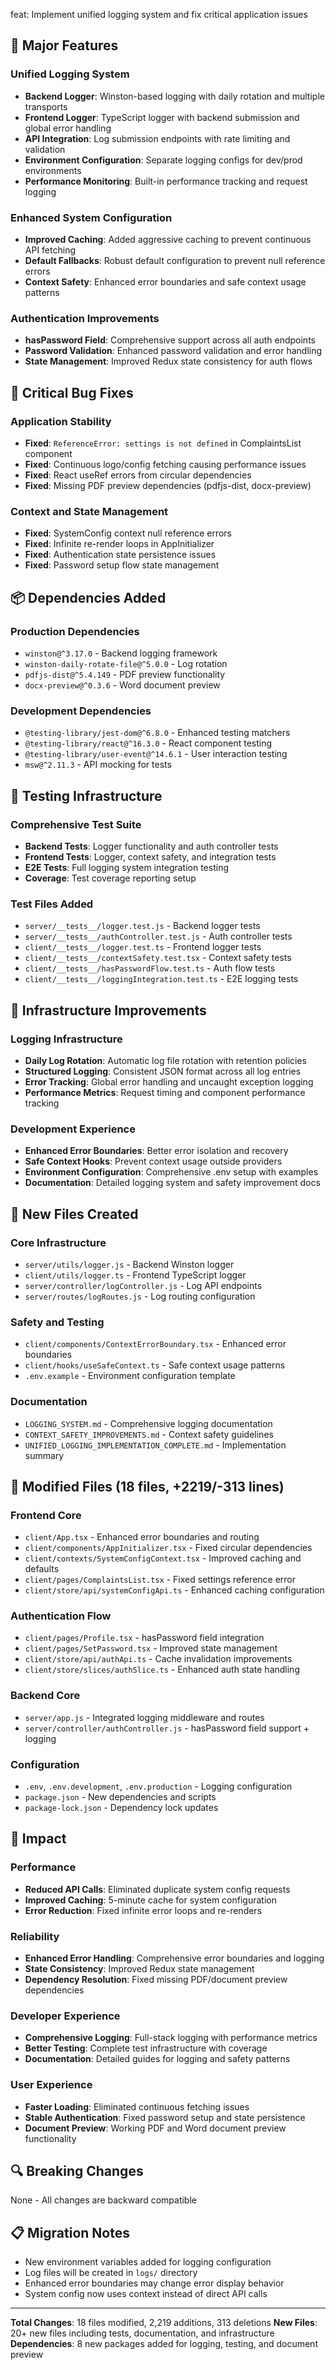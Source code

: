 feat: Implement unified logging system and fix critical application issues

## 🚀 Major Features

### Unified Logging System
- **Backend Logger**: Winston-based logging with daily rotation and multiple transports
- **Frontend Logger**: TypeScript logger with backend submission and global error handling
- **API Integration**: Log submission endpoints with rate limiting and validation
- **Environment Configuration**: Separate logging configs for dev/prod environments
- **Performance Monitoring**: Built-in performance tracking and request logging

### Enhanced System Configuration
- **Improved Caching**: Added aggressive caching to prevent continuous API fetching
- **Default Fallbacks**: Robust default configuration to prevent null reference errors
- **Context Safety**: Enhanced error boundaries and safe context usage patterns

### Authentication Improvements  
- **hasPassword Field**: Comprehensive support across all auth endpoints
- **Password Validation**: Enhanced password validation and error handling
- **State Management**: Improved Redux state consistency for auth flows

## 🐛 Critical Bug Fixes

### Application Stability
- **Fixed**: `ReferenceError: settings is not defined` in ComplaintsList component
- **Fixed**: Continuous logo/config fetching causing performance issues
- **Fixed**: React useRef errors from circular dependencies
- **Fixed**: Missing PDF preview dependencies (pdfjs-dist, docx-preview)

### Context and State Management
- **Fixed**: SystemConfig context null reference errors
- **Fixed**: Infinite re-render loops in AppInitializer
- **Fixed**: Authentication state persistence issues
- **Fixed**: Password setup flow state management

## 📦 Dependencies Added

### Production Dependencies
- `winston@^3.17.0` - Backend logging framework
- `winston-daily-rotate-file@^5.0.0` - Log rotation
- `pdfjs-dist@^5.4.149` - PDF preview functionality
- `docx-preview@^0.3.6` - Word document preview

### Development Dependencies
- `@testing-library/jest-dom@^6.8.0` - Enhanced testing matchers
- `@testing-library/react@^16.3.0` - React component testing
- `@testing-library/user-event@^14.6.1` - User interaction testing
- `msw@^2.11.3` - API mocking for tests

## 🧪 Testing Infrastructure

### Comprehensive Test Suite
- **Backend Tests**: Logger functionality and auth controller tests
- **Frontend Tests**: Logger, context safety, and integration tests
- **E2E Tests**: Full logging system integration testing
- **Coverage**: Test coverage reporting setup

### Test Files Added
- `server/__tests__/logger.test.js` - Backend logger tests
- `server/__tests__/authController.test.js` - Auth controller tests
- `client/__tests__/logger.test.ts` - Frontend logger tests
- `client/__tests__/contextSafety.test.tsx` - Context safety tests
- `client/__tests__/hasPasswordFlow.test.ts` - Auth flow tests
- `client/__tests__/loggingIntegration.test.ts` - E2E logging tests

## 🔧 Infrastructure Improvements

### Logging Infrastructure
- **Daily Log Rotation**: Automatic log file rotation with retention policies
- **Structured Logging**: Consistent JSON format across all log entries
- **Error Tracking**: Global error handling and uncaught exception logging
- **Performance Metrics**: Request timing and component performance tracking

### Development Experience
- **Enhanced Error Boundaries**: Better error isolation and recovery
- **Safe Context Hooks**: Prevent context usage outside providers
- **Environment Configuration**: Comprehensive .env setup with examples
- **Documentation**: Detailed logging system and safety improvement docs

## 📁 New Files Created

### Core Infrastructure
- `server/utils/logger.js` - Backend Winston logger
- `client/utils/logger.ts` - Frontend TypeScript logger
- `server/controller/logController.js` - Log API endpoints
- `server/routes/logRoutes.js` - Log routing configuration

### Safety and Testing
- `client/components/ContextErrorBoundary.tsx` - Enhanced error boundaries
- `client/hooks/useSafeContext.ts` - Safe context usage patterns
- `.env.example` - Environment configuration template

### Documentation
- `LOGGING_SYSTEM.md` - Comprehensive logging documentation
- `CONTEXT_SAFETY_IMPROVEMENTS.md` - Context safety guidelines
- `UNIFIED_LOGGING_IMPLEMENTATION_COMPLETE.md` - Implementation summary

## 🔄 Modified Files (18 files, +2219/-313 lines)

### Frontend Core
- `client/App.tsx` - Enhanced error boundaries and routing
- `client/components/AppInitializer.tsx` - Fixed circular dependencies
- `client/contexts/SystemConfigContext.tsx` - Improved caching and defaults
- `client/pages/ComplaintsList.tsx` - Fixed settings reference error
- `client/store/api/systemConfigApi.ts` - Enhanced caching configuration

### Authentication Flow
- `client/pages/Profile.tsx` - hasPassword field integration
- `client/pages/SetPassword.tsx` - Improved state management
- `client/store/api/authApi.ts` - Cache invalidation improvements
- `client/store/slices/authSlice.ts` - Enhanced auth state handling

### Backend Core
- `server/app.js` - Integrated logging middleware and routes
- `server/controller/authController.js` - hasPassword field support + logging

### Configuration
- `.env`, `.env.development`, `.env.production` - Logging configuration
- `package.json` - New dependencies and scripts
- `package-lock.json` - Dependency lock updates

## 🎯 Impact

### Performance
- **Reduced API Calls**: Eliminated duplicate system config requests
- **Improved Caching**: 5-minute cache for system configuration
- **Error Reduction**: Fixed infinite error loops and re-renders

### Reliability
- **Enhanced Error Handling**: Comprehensive error boundaries and logging
- **State Consistency**: Improved Redux state management
- **Dependency Resolution**: Fixed missing PDF/document preview dependencies

### Developer Experience
- **Comprehensive Logging**: Full-stack logging with performance metrics
- **Better Testing**: Complete test infrastructure with coverage
- **Documentation**: Detailed guides for logging and safety patterns

### User Experience
- **Faster Loading**: Eliminated continuous fetching issues
- **Stable Authentication**: Fixed password setup and state persistence
- **Document Preview**: Working PDF and Word document preview functionality

## 🔍 Breaking Changes
None - All changes are backward compatible

## 📋 Migration Notes
- New environment variables added for logging configuration
- Log files will be created in `logs/` directory
- Enhanced error boundaries may change error display behavior
- System config now uses context instead of direct API calls

---

**Total Changes**: 18 files modified, 2,219 additions, 313 deletions
**New Files**: 20+ new files including tests, documentation, and infrastructure
**Dependencies**: 8 new packages added for logging, testing, and document preview

